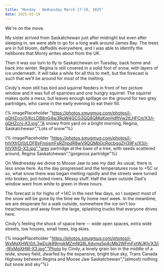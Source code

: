 ```yaml
---
title: "Monday - Wednesday March 17-19, 2025"
date: 2025-03-19
---
```

We're on the move.  

My sister arrived from Saskatchewan just after midnight but even after sleeping in, we were able to go for a long walk around James Bay.  The trees are in full bloom, daffodils everywhere, and I was able to identify the hellibores that Monty writes about from the UK.  

Then it was our turn to fly to Saskatchewan on Tuesday, back home and back into winter.  Regina is still covered in a solid foot of snow, with layers of ice underneath.  It will take a while for all this to melt, but the forecast is such that we'll be around for most of the melting.

Cindy's mom still has bird and squirrel feeders in front of her picture window and it was full of sparrows and one hungry squirrel.  The squirrel makes quite a mess, but leaves enough spillage on the ground for two grey partridges, who came in the early evening to eat their fill.  

{% imagePlaceholder "https://photos.smugmug.com/photos/i-gQHZcnj/0/KcLDB8nG4w3RpW4GCG3QQ8QMqKpnHdftVw2tLHFCn/X3/i-gQHZcnj-X3.jpg","A snowy front yard on a bright morning, Regina, Saskatchewan","Lots of snow"%}

{% imagePlaceholder "https://photos.smugmug.com/photos/i-htVXfrD/0/LDFBvFmjjsmFsRZhpdR8wV9QQMbGcRgcbggZH39Fx/X3/i-htVXfrD-X3.jpg","grey partridge at the base of a tree, with seeds scattered around, Regina Saskatchewan","gorgeous partridge"%}

On Wednesday we drove to Moose Jaw to see my dad.  As usual, there is less snow here.  As the day progressed and the temperatures rose to +5C or so, what snow there was began melting rapidly and the streets were turned into broken, pot-holed rivers.  Messy stuff.  Half the lawn outside Dad's window went from white to green in three hours.  

The forecast is for highs of +14C in the next few days, so I suspect most of the snow will be gone by the time we fly home next week.  In the meantime, we are desperate for a walk outside, somewhere the ice isn't too treacherous and away from the large, splashing trucks that everyone drives here.  

Cindy's feeling the shock of space here -- wide open spaces, extra wide streets, low houses, small trees, big skies. 

{% imagePlaceholder "https://photos.smugmug.com/photos/i-WxMgXHW/0/L3wDcjk99mgkMZmNQ8LXdvms5p4cMb2WFmFxtWJKh/X3/i-WxMgXHW-X3.jpg","Photo by Cindy, a lonely grain bin in the middle of a wide, snowy field, dwarfed by the expansive, bright blue sky, Trans Canada Highway between Regina and Moose Jaw Saskatchewan","(almost) nothing but snow and sky"%}
